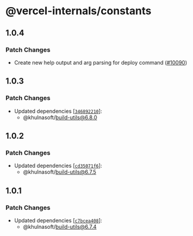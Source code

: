 # @vercel-internals/constants

## 1.0.4

### Patch Changes

- Create new help output and arg parsing for deploy command ([#10090](https://github.com/khulnasoft-lab/khulnasoft/pull/10090))

## 1.0.3

### Patch Changes

- Updated dependencies [[`346892210`](https://github.com/khulnasoft-lab/khulnasoft/commit/3468922108f411482a72acd0331f0f2ee52a6d4c)]:
  - @khulnasoft/build-utils@6.8.0

## 1.0.2

### Patch Changes

- Updated dependencies [[`cd35071f6`](https://github.com/khulnasoft-lab/khulnasoft/commit/cd35071f609d615d47bc04634c123b33768436cb)]:
  - @khulnasoft/build-utils@6.7.5

## 1.0.1

### Patch Changes

- Updated dependencies [[`c7bcea408`](https://github.com/khulnasoft-lab/khulnasoft/commit/c7bcea408131df2d65338e50ce319a6d8e4a8a82)]:
  - @khulnasoft/build-utils@6.7.4
